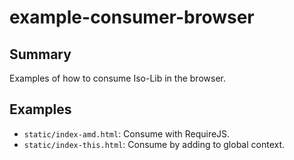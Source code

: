 
# example-consumer-browser

## Summary

Examples of how to consume Iso-Lib in the browser.

## Examples

- `static/index-amd.html`: Consume with RequireJS.
- `static/index-this.html`: Consume by adding to global context.
